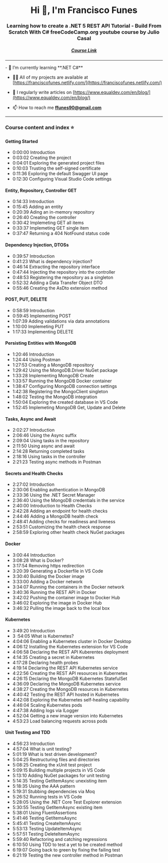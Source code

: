 <h1 align="center">Hi 👋, I'm Francisco Funes</h1>
<h3 align="center">Learning how to create a .NET 5 REST API Tutorial - Build From Scratch With C# freeCodeCamp.org youtube course by Julio Casal</h3>
<h5 align="center"><a target="_blank" href="https://www.youtube.com/watch?v=ZXdFisA_hOY">Course Link</a></h5>
<hr>
- 🌱 I’m currently learning **.NET C#**

- 👨‍💻 All of my projects are available at [https://franciscofunes.netlify.com/](https://franciscofunes.netlify.com/)

- 📝 I regularly write articles on [https://www.equaldev.com/en/blog/](https://www.equaldev.com/en/blog/)

- 📫 How to reach me **ffunes90@gmail.com**

<hr>
<p align="left">
</p>

<h3 align="left">Course content and index ⭐️</h3>

<h4>Getting Started </h4>

- 0:00:00 Introduction
- 0:03:02 Creating the project
- 0:04:01 Exploring the generated project files
- 0:10:03 Trusting the self-signed certificate
- 0:11:36 Exploring the default Swagger UI page
- 0:12:30 Configuring Visual Studio Code settings

<h4>Entity, Repository, Controller GET</h4>

- 0:14:33 Introduction
- 0:15:45 Adding an entity
- 0:20:39 Ading an in-memory repository
- 0:26:40 Creating the controller
- 0:30:42 Implemeting GET all items
- 0:33:37 Implemeting GET single item
- 0:37:47 Returning a 404 NotFound status code

<h4>Dependency Injection, DTOSs</h4>

- 0:39:57 Introduction
- 0:41:23 What is dependency injection?
- 0:46:14 Extracting the repository interface
- 0:47:44 Injecting the repository into the controller
- 0:48:53 Registering the repository as a singleton
- 0:52:32 Adding a Data Transfer Object DTO
- 0:55:46 Creating the AsDto extension method

<h4>POST, PUT, DELETE</h4>

- 0:58:59 Introduction
- 0:59:45 Implementing POST
- 1:07:39 Adding validations via data annotations
- 1:10:00 Implemeting PUT
- 1:17:33 Implementing DELETE

<h4>Persisting Entities with MongoDB</h4>

- 1:20:46 Introduction
- 1:24:44 Using Postman
- 1:27:53 Creating a MongoDB repository
- 1:29:42 Using the MongoDB.Driver NuGet package
- 1:33:28 Implementing MongoDB Create
- 1:33:57 Running the MongoDB Docker container
- 1:38:47 Configuring MongoDB connection settings
- 1:42:38 Registering the MongoClient singleton
- 1:48:02 Testing the MongoDB integration
- 1:50:04 Exploring the created database in VS Code
- 1:52:45 Implemeting MongoDB Get, Update and Delete

<h4>Tasks, Async and Await</h4>

- 2:02:27 Introduction
- 2:06:46 Using the Async suffix
- 2:09:04 Using tasks in the repository
- 2:11:50 Using async and await
- 2:14:28 Returning completed tasks
- 2:18:16 Using tasks in the controller
- 2:21:23 Testing async methods in Postman

<h4>Secrets and Health Checks</h4>

- 2:27:02 Introduction
- 2:30:06 Enabling authentication in MongoDB
- 2:33:36 Using the .NET Secret Manager
- 2:36:40 Using the MongoDB credentials in the service
- 2:40:00 Introduction to Health Checks
- 2:42:28 Adding an endpoint for health checks
- 2:44:46 Adding a MongoDB health check
- 2:48:41 Adding checks for readiness and liveness
- 2:53:51 Customizing the health check response
- 2:58:59 Exploring other health check NuGet packages

<h4>Docker</h4>

- 3:00:44 Introduction
- 3:08:28 What is Docker?
- 3:17:54 Removing https redirection
- 3:20:39 Generating a Dockerfile in VS Code
- 3:30:40 Building the Docker image
- 3:33:00 Adding a Docker network
- 3:34:07 Running the containers in the Docker network
- 3:40:36 Running the REST API in Docker
- 3:42:02 Pushing the container image to Docker Hub
- 3:46:02 Exploring the image in Docker Hub
- 3:46:32 Pulling the image back to the local box

<h4>Kubernetes</h4>

- 3:49:20 Introduction
- 3 :54:05 What is Kubernetes?
- 4:04:06 Enabling a Kubernetes cluster in Docker Desktop
- 4:06:12 Installing the Kubernetes extension for VS Code
- 4:06:58 Declaring the REST API Kuberentes deployment
- 4:14:35 Creating a secret in Kubernetes
- 4:17:28 Declaring health probes
- 4:19:14 Declaring the REST API Kubernetes service
- 4:22:56 Creating the REST API resources in Kubernetes
- 4:26:15 Declaring the MongoDB Kubernetes StatefulSet
- 4:36:09 Declaring the MongoDB Kubernetes service
- 4:38:27 Creating the MongoDB resources in Kubernetes
- 4:40:42 Testing the REST API hosted in Kubernetes
- 4:42:08 Exploring the Kubernetes self-healing capability
- 4:46:04 Scaling Kubernetes pods
- 4:47:38 Adding logs via ILogger
- 4:52:04 Getting a new image version into Kubernetes
- 4:53:23 Load balancing requests across pods

<h4>Unit Testing and TDD</h4>

- 4:56:23 Introduction
- 4:57:04 What is unit testing?
- 5:01:19 What is test driven development?
- 5:04:25 Restructuring files and directories
- 5:08:25 Creating the xUnit test project
- 5:09:15 Building multiple projects in VS Code
- 5:13:10 Adding NuGet packages for unit testing
- 5:14:35 Testing GetItemAsync unexisting item
- 5:18:35 Using the AAA pattern
- 5:19:31 Stubbing dependencies via Moq
- 5:26:52 Running tests in VS Code
- 5:28:05 Using the .NET Core Test Explorer extension
- 5:30:55 Testing GetItemAsync existing item
- 5:38:01 Using FluentAssertions
- 5:41:46 Testing GetItemsAsync
- 5:45:41 Testing CreateItemAsync
- 5:53:13 Testing UpdateItemAsync
- 5:57:51 Testing DeleteItemAsync
- 5:59:40 Refactoring and catching regressions
- 6:10:50 Using TDD to test a yet to be created method
- 6:19:07 Going back to green by fixing the failing test
- 6:21:19 Testing the new controller method in Postman
